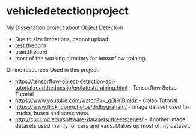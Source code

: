 # vehicledetectionproject
My Dissertation project about Object Detection

- Due to size limitations,  cannot upload:
 - test.tfrecord
 - train.tfrecord
 - most of the working directory for tensorflow training.


Online resources Used in this project:

- https://tensorflow-object-detection-api-tutorial.readthedocs.io/en/latest/training.html - Tensorflow Setup Tutorial
- https://www.youtube.com/watch?v=_gGI91BmIdk - Colab Tutorial
- https://www.flickr.com/photos/didbygraham/ - Image dataset used for trucks, buses and some vans.
- http://cbcl.mit.edu/software-datasets/streetscenes/ - Another image datasets used mainly for cars and vans. Makes up most of my dataset.
